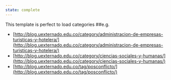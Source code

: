 ```yaml
---
state: complete
---
```

This template is perfect to load categories
##e.g.
- [http://blog.uexternado.edu.co/category/administracion-de-empresas-turisticas-y-hotelera/](http://blog.uexternado.edu.co/category/administracion-de-empresas-turisticas-y-hotelera/)
- [http://blog.uexternado.edu.co/category/ciencias-sociales-y-humanas/](http://blog.uexternado.edu.co/category/ciencias-sociales-y-humanas/)
- [http://blog.uexternado.edu.co/tag/posconflicto/](http://blog.uexternado.edu.co/tag/posconflicto/)